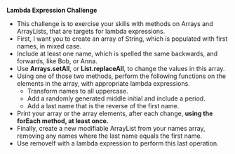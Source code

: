 **Lambda Expression Challenge**
- This challenge is to exercise your skills with methods on Arrays and ArrayLists, that are targets for lambda expressions. 
- First, I want you to create an array of String, which is populated with first names, in mixed case. 
- Include at least one name, which is spelled the same backwards, and forwards, like Bob, or Anna. 
- Use **Arrays.setAll**, or **List.replaceAll**, to change the values in this array. 
- Using one of those two methods, perform the following functions on the elements in the array, with appropriate lambda expressions.
  - Transform names to all uppercase.
  - Add a randomly generated middle initial and include a period. 
  - Add a last name that is the reverse of the first name. 
- Print your array or the array elements, after each change, **using the forEach method, at least once.**
- Finally, create a new modifiable ArrayList from your names array, removing any names where the last name equals the first name. 
- Use removeIf with a lambda expression to perform this last operation. 